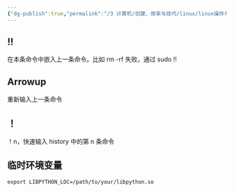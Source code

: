 ```yaml
---
{"dg-publish":true,"permalink":"/3 计算机/创建、效率与技巧/linux/linux操作与命令/命令行快速输入/","title":"命令行快速输入"}
---
```



## !!
在本条命令中嵌入上一条命令。比如 rm -rf 失败，通过 sudo !!

## Arrowup
重新输入上一条命令

## ！
！n，快速输入 history 中的第 n 条命令

## 临时环境变量
`export LIBPYTHON_LOC=/path/to/your/libpython.so`
